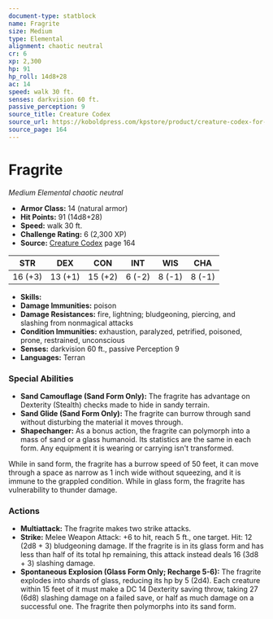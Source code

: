 ```yaml
---
document-type: statblock
name: Fragrite
size: Medium
type: Elemental
alignment: chaotic neutral
cr: 6
xp: 2,300
hp: 91
hp_roll: 14d8+28
ac: 14
speed: walk 30 ft.
senses: darkvision 60 ft. 
passive_perception: 9
source_title: Creature Codex
source_url: https://koboldpress.com/kpstore/product/creature-codex-for-5th-edition-dnd
source_page: 164
---
```


# Fragrite

*Medium* *Elemental* *chaotic neutral*

- **Armor Class:** 14 (natural armor)
- **Hit Points:** 91 (14d8+28)
- **Speed:** walk 30 ft.
- **Challenge Rating:** 6 (2,300 XP)
- **Source:** [Creature Codex](https://koboldpress.com/kpstore/product/creature-codex-for-5th-edition-dnd) page 164

| STR | DEX | CON | INT | WIS | CHA |
| --- | --- | --- | --- | --- | --- |
| 16 (+3) | 13 (+1) | 15 (+2) | 6 (-2) | 8 (-1) | 8 (-1) |

- **Skills:** 
- **Damage Immunities:** poison
- **Damage Resistances:** fire, lightning; bludgeoning, piercing, and slashing from nonmagical attacks
- **Condition Immunities:** exhaustion, paralyzed, petrified, poisoned, prone, restrained, unconscious
- **Senses:** darkvision 60 ft., passive Perception 9
- **Languages:** Terran

### Special Abilities

- **Sand Camouflage (Sand Form Only):** The fragrite has advantage on Dexterity (Stealth) checks made to hide in sandy terrain.
- **Sand Glide (Sand Form Only):** The fragrite can burrow through sand without disturbing the material it moves through.
- **Shapechanger:** As a bonus action, the fragrite can polymorph into a mass of sand or a glass humanoid. Its statistics are the same in each form. Any equipment it is wearing or carrying isn't transformed. 

While in sand form, the fragrite has a burrow speed of 50 feet, it can move through a space as narrow as 1 inch wide without squeezing, and it is immune to the grappled condition. While in glass form, the fragrite has vulnerability to thunder damage.

### Actions

- **Multiattack:** The fragrite makes two strike attacks.
- **Strike:** Melee Weapon Attack: +6 to hit, reach 5 ft., one target. Hit: 12 (2d8 + 3) bludgeoning damage. If the fragrite is in its glass form and has less than half of its total hp remaining, this attack instead deals 16 (3d8 + 3) slashing damage.
- **Spontaneous Explosion (Glass Form Only; Recharge 5-6):** The fragrite explodes into shards of glass, reducing its hp by 5 (2d4). Each creature within 15 feet of it must make a DC 14 Dexterity saving throw, taking 27 (6d8) slashing damage on a failed save, or half as much damage on a successful one. The fragrite then polymorphs into its sand form.
